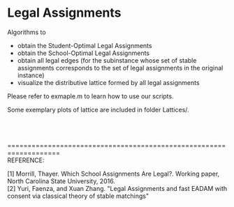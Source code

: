 # Legal Assignments

Algorithms to
- obtain the Student-Optimal Legal Assignments
- obtain the School-Optimal Legal Assignments
- obtain all legal edges (for the subinstance whose set of stable assignments corresponds to the set of legal assignments in the original instance)
- visualize the distributive lattice formed by all legal assignments

Please refer to exmaple.m to learn how to use our scripts.

Some exemplary plots of lattice are included in folder Lattices/.

<br /><br /><br />
===================================================================<br />
REFERENCE:

[1] Morrill, Thayer. Which School Assignments Are Legal?. Working paper, North Carolina State University, 2016.<br />
[2] Yuri, Faenza, and Xuan Zhang. "Legal Assignments and fast EADAM with consent via classical theory of stable matchings"
